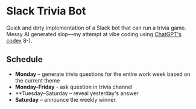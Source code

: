 # Slack Trivia Bot
Quick and dirty implementation of a Slack bot that can run a trivia game. Messy AI generated slop—my attempt at vibe coding using [ChatGPT's codex](https://chatgpt.com/codex) 8-).

## Schedule

- **Monday** – generate trivia questions for the entire work week based on the current theme
- **Monday-Friday** - ask question in trivia channel
- **Tuesday–Saturday – reveal yesterday's answer
- **Saturday** – announce the weekly winner.
